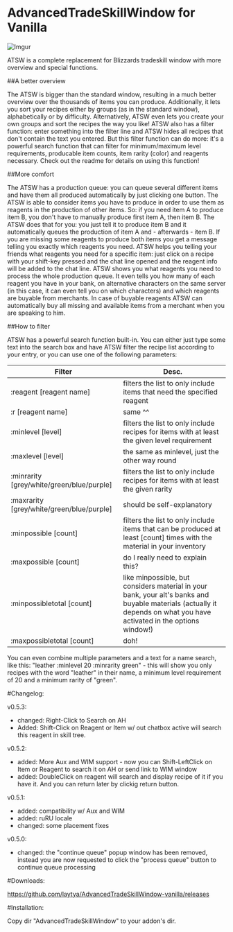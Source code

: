 # AdvancedTradeSkillWindow for Vanilla

![Imgur](http://i.imgur.com/7EVSPrE.jpg)

ATSW is a complete replacement for Blizzards tradeskill window with more overview and special functions. 

##A better overview

The ATSW is bigger than the standard window, resulting in a much better overview over the thousands of items you can produce. Additionally, it lets you sort your recipes either by groups (as in the standard window), alphabetically or by difficulty. Alternatively, ATSW even lets you create your own groups and sort the recipes the way you like! 
ATSW also has a filter function: enter something into the filter line and ATSW hides all recipes that don't contain the text you entered. But this filter function can do more: it's a powerful search function that can filter for minimum/maximum level requirements, producable item counts, item rarity (color) and reagents necessary. Check out the readme for details on using this function! 

##More comfort 

The ATSW has a production queue: you can queue several different items and have them all produced automatically by just clicking one button. 
The ATSW is able to consider items you have to produce in order to use them as reagents in the production of other items. So: if you need item A to produce item B, you don't have to manually produce first item A, then item B. The ATSW does that for you: you just tell it to produce item B and it automatically queues the production of item A and - afterwards - item B. If you are missing some reagents to produce both items you get a message telling you exactly which reagents you need. 
ATSW helps you telling your friends what reagents you need for a specific item: just click on a recipe with your shift-key pressed and the chat line opened and the reagent info will be added to the chat line. 
ATSW shows you what reagents you need to process the whole production queue. It even tells you how many of each reagent you have in your bank, on alternative characters on the same server (in this case, it can even tell you on which characters) and which reagents are buyable from merchants. In case of buyable reagents ATSW can automatically buy all missing and available items from a merchant when you are speaking to him. 

##How to filter

ATSW has a powerful search function built-in. You can either just type some text
into the search box and have ATSW filter the recipe list according to your entry,
or you can use one of the following parameters:

Filter| Desc.
------------------------------------------|----------------------------------------
:reagent [reagent name] | filters the list to only include items that need the specified reagent
:r [reagent name] | same ^^ 
:minlevel [level] | filters the list to only include recipes for items with at least the given level requirement
:maxlevel [level] | the same as minlevel, just the other way round
:minrarity [grey/white/green/blue/purple] | filters the list to only include recipes for items with at least the given rarity
:maxrarity [grey/white/green/blue/purple] | should be self-explanatory
:minpossible [count] | filters the list to only include items that can be produced at least [count] times with the material in your inventory
:maxpossible [count] | do I really need to explain this?
:minpossibletotal [count] | like minpossible, but considers material in your bank, your alt's banks and buyable materials (actually it depends on what you have activated in the options window!)
:maxpossibletotal [count] | doh!

You can even combine multiple parameters and a text for a name search, like this:
"leather :minlevel 20 :minrarity green" - this will show you only recipes with the
word "leather" in their name, a minimum level requirement of 20 and a minimum rarity
of "green".


#Changelog:

v0.5.3:

- changed: Right-Click to Search  on AH
- Added: Shift-Click on Reagent or Item w/ out chatbox active will search this reagent in skill tree.

v0.5.2:

- added: More Aux and WIM support - now you can Shift-LeftClick on Item or Reagent to search it on AH or send link to WIM window
- added: DoubleClick on reagent will search and display recipe of it if you have it. And you can return later by clickig return button.

v0.5.1:

- added:   compatibility w/ Aux and WIM
- added:   ruRU locale
- changed: some placement fixes

v0.5.0:

- changed: the "continue queue" popup window has been removed, instead you are now requested to click the "process queue" button to continue queue processing



#Downloads:

https://github.com/laytya/AdvancedTradeSkillWindow-vanilla/releases

#Installation:

Copy dir "AdvancedTradeSkillWindow" to your addon's dir.
